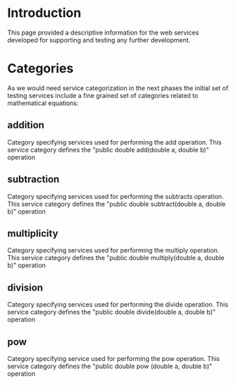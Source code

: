 # Introduction #

This page provided a descriptive information for the web services developed for supporting and testing any further development.


# Categories #
As we would need service categorization in the next phases the initial set of testing services include a fine grained set of categories related to mathematical equations:

## addition ##
Category specifying services used for performing the add operation. This service category defines the "public double add(double a, double b)" operation

## subtraction ##
Category specifying services used for performing the subtracts operation. This service category defines the "public double subtract(double a, double b)" operation

## multiplicity ##
Category specifying services used for performing the multiply operation. This service category defines the "public double multiply(double a, double b)" operation

## division ##
Category specifying services used for performing the divide operation. This service category defines the "public double divide(double a, double b)" operation

## pow ##
Category specifying service used for performing the pow operation. This service category defines the "public double pow (double a, double b)" operation